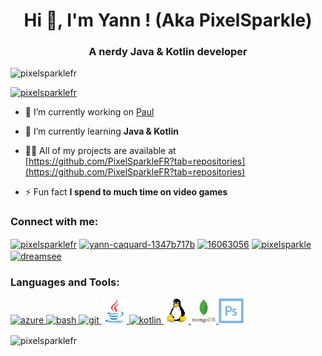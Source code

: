 <h1 align="center">Hi 👋, I'm Yann ! (Aka PixelSparkle)</h1>
<h3 align="center">A nerdy Java & Kotlin developer</h3>

<p align="left"> <img src="https://komarev.com/ghpvc/?username=pixelsparklefr&label=Profile%20views&color=0e75b6&style=flat" alt="pixelsparklefr" /> </p>

<p align="left"> <a href="https://github.com/ryo-ma/github-profile-trophy"><img src="https://github-profile-trophy.vercel.app/?username=pixelsparklefr" alt="pixelsparklefr" /></a> </p>

- 🔭 I’m currently working on [Paul](https://github.com/DreamseeTelevision/paul-kotlin)

- 🌱 I’m currently learning **Java & Kotlin**

- 👨‍💻 All of my projects are available at [https://github.com/PixelSparkleFR?tab=repositories](https://github.com/PixelSparkleFR?tab=repositories)

- ⚡ Fun fact **I spend to much time on video games**

<h3 align="left">Connect with me:</h3>
<p align="left">
<a href="https://twitter.com/pixelsparklefr" target="blank"><img align="center" src="https://raw.githubusercontent.com/rahuldkjain/github-profile-readme-generator/neutral-icons/src/images/icons/Social/twitter.svg" alt="pixelsparklefr" height="30" width="40" /></a>
<a href="https://linkedin.com/in/yann-caquard-1347b717b" target="blank"><img align="center" src="https://raw.githubusercontent.com/rahuldkjain/github-profile-readme-generator/neutral-icons/src/images/icons/Social/linked-in-alt.svg" alt="yann-caquard-1347b717b" height="30" width="40" /></a>
<a href="https://stackoverflow.com/users/16063056" target="blank"><img align="center" src="https://raw.githubusercontent.com/rahuldkjain/github-profile-readme-generator/neutral-icons/src/images/icons/Social/stack-overflow.svg" alt="16063056" height="30" width="40" /></a>
<a href="https://www.youtube.com/c/pixelsparkle" target="blank"><img align="center" src="https://raw.githubusercontent.com/rahuldkjain/github-profile-readme-generator/neutral-icons/src/images/icons/Social/youtube.svg" alt="pixelsparkle" height="30" width="40" /></a>
<a href="https://discord.gg/dreamsee" target="blank"><img align="center" src="https://raw.githubusercontent.com/rahuldkjain/github-profile-readme-generator/neutral-icons/src/images/icons/Social/discord.svg" alt="dreamsee" height="30" width="40" /></a>
</p>

<h3 align="left">Languages and Tools:</h3>
<p align="left"> <a href="https://azure.microsoft.com/en-in/" target="_blank"> <img src="https://www.vectorlogo.zone/logos/microsoft_azure/microsoft_azure-icon.svg" alt="azure" width="40" height="40"/> </a> <a href="https://www.gnu.org/software/bash/" target="_blank"> <img src="https://www.vectorlogo.zone/logos/gnu_bash/gnu_bash-icon.svg" alt="bash" width="40" height="40"/> </a> <a href="https://git-scm.com/" target="_blank"> <img src="https://www.vectorlogo.zone/logos/git-scm/git-scm-icon.svg" alt="git" width="40" height="40"/> </a> <a href="https://www.java.com" target="_blank"> <img src="https://raw.githubusercontent.com/devicons/devicon/master/icons/java/java-original.svg" alt="java" width="40" height="40"/> </a> <a href="https://kotlinlang.org" target="_blank"> <img src="https://www.vectorlogo.zone/logos/kotlinlang/kotlinlang-icon.svg" alt="kotlin" width="40" height="40"/> </a> <a href="https://www.linux.org/" target="_blank"> <img src="https://raw.githubusercontent.com/devicons/devicon/master/icons/linux/linux-original.svg" alt="linux" width="40" height="40"/> </a> <a href="https://www.mongodb.com/" target="_blank"> <img src="https://raw.githubusercontent.com/devicons/devicon/master/icons/mongodb/mongodb-original-wordmark.svg" alt="mongodb" width="40" height="40"/> </a> <a href="https://www.photoshop.com/en" target="_blank"> <img src="https://raw.githubusercontent.com/devicons/devicon/master/icons/photoshop/photoshop-line.svg" alt="photoshop" width="40" height="40"/> </a> </p>

<p><img align="center" src="https://github-readme-stats.vercel.app/api/top-langs?username=pixelsparklefr&show_icons=true&locale=en&layout=compact" alt="pixelsparklefr" /></p>
